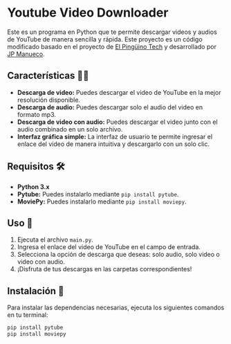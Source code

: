 # Youtube Video Downloader

Este es un programa en Python que te permite descargar videos y audios de YouTube de manera sencilla y rápida. Este proyecto es un código modificado basado en el proyecto de [El Pingüino Tech](https://github.com/elpinguinotech) y desarrollado por [JP Manueco](https://github.com/jpcmanueco).

## Características 🎥🎵

- **Descarga de video:** Puedes descargar el video de YouTube en la mejor resolución disponible.
- **Descarga de audio:** Puedes descargar solo el audio del video en formato mp3.
- **Descarga de video con audio:** Puedes descargar el video junto con el audio combinado en un solo archivo.
- **Interfaz gráfica simple:** La interfaz de usuario te permite ingresar el enlace del video de manera intuitiva y descargarlo con un solo clic.

## Requisitos 🛠️

- **Python 3.x**
- **Pytube:** Puedes instalarlo mediante `pip install pytube`.
- **MoviePy:** Puedes instalarlo mediante `pip install moviepy`.

## Uso 🚀

1. Ejecuta el archivo `main.py`.
2. Ingresa el enlace del video de YouTube en el campo de entrada.
3. Selecciona la opción de descarga que deseas: solo audio, solo video o video con audio.
4. ¡Disfruta de tus descargas en las carpetas correspondientes!

## Instalación 🔧

Para instalar las dependencias necesarias, ejecuta los siguientes comandos en tu terminal:

```bash
pip install pytube
pip install moviepy
```
